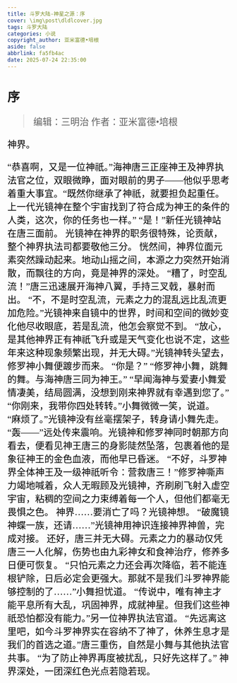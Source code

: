 ```yaml
---
title: 斗罗大陆-神星之源：序
cover: \img\post\dldlcover.jpg
tags: 斗罗大陆
categories: 小说
copyright_author: 亚米富德•培根
aside: false
abbrlink: fa5fb4ac
date: 2025-07-24 22:35:00
---
```

<font face="kaiti">

  <h1>序</h1>

 <font style="color:black;font-size:21px;font-weight:450">    
    
  >编辑：三明治
  >作者：亚米富德•培根   

神界。

“恭喜啊，又是一位神祇。”海神唐三正座神王及神界执法官之位，双眼微睁，面对眼前的男子——他似乎思考着重大事宜。“既然你继承了神祇，就要担负起重任。上一代光镜神在整个宇宙找到了符合成为神王的条件的人类，这次，你的任务也一样。”
“是！”新任光镜神站在唐三面前。
光镜神在神界的职务很特殊，论贡献，整个神界执法司都要敬他三分。
恍然间，神界位面元素突然躁动起来。地动山摇之间，本源之力突然开始消散，而飘往的方向，竟是神界的深处。
“糟了，时空乱流！”唐三迅速展开海神八翼，手持三叉戟，暴射而出。 
“不，不是时空乱流，元素之力的混乱远比乱流更加危险。”光镜神来自镜中的世界，时间和空间的微妙变化他尽收眼底，若是乱流，他怎会察觉不到。
“放心，是其他神界正有神祇飞升或是天气变化也说不定，这些年来这种现象频繁出现，并无大碍。”光镜神转头望去，修罗神小舞便踱步而来。
“你是？”
“修罗神小舞，跳舞的舞。与海神唐三同为神王。”
“早闻海神与爱妻小舞爱情凄美，结局圆满，没想到刚来神界就有幸遇到您了。”
“你刚来，我带你四处转转。”小舞微微一笑，说道。
“麻烦了。”光镜神没有丝毫摆架子，转身请小舞先走。
“轰——”远处传来震响。光镜神和修罗神同时朝那方向看去，便看见神王唐三的身影陡然坠落，包裹着他的是象征神王的金色血液，而他早已昏迷。
“不好，斗罗神界全体神王及一级神祇听令：营救唐三！”修罗神嘶声力竭地喊着，众人无暇顾及光镜神，齐刷刷飞射入虚空宇宙，粘稠的空间之力束缚着每一个人，但他们都毫无畏惧之色。
神界……要消亡了吗？光镜神想。
“破魔镜神蝶一族，还请……”光镜神用神识连接神界神兽，完成对接。
还好，唐三并无大碍。元素之力的暴动仅凭唐三一人化解，伤势也由九彩神女和食神治疗，修养多日便可恢复。
“只怕元素之力还会再次降临，若不能连根铲除，日后必定会更强大。那就不是我们斗罗神界能够控制的了……”小舞担忧道。
“传说中，唯有神主才能平息所有大乱，巩固神界，成就神星。但我们这些神祇恐怕都没有能力。”另一位神界执法官道。
“先远离这里吧，如今斗罗神界实在容纳不了神了，休养生息才是我们的首选之道。”唐三重伤，自然是小舞与其他执法官共事。
“为了防止神界再度被扰乱，只好先这样了。”
神界深处，一团深红色光点若隐若现。

 </font>
</font>